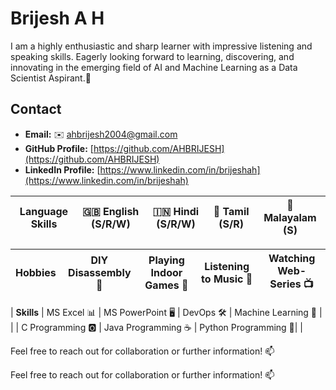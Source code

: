 # Brijesh A H
I am a highly enthusiastic and sharp learner with impressive listening and speaking skills. Eagerly looking forward to learning, discovering, and innovating in the emerging field of AI and Machine Learning as a Data Scientist Aspirant.🚀

## Contact
- **Email:** ✉️ ahbrijesh2004@gmail.com
- **GitHub Profile:** [https://github.com/AHBRIJESH](https://github.com/AHBRIJESH)
- **LinkedIn Profile:** [https://www.linkedin.com/in/brijeshah](https://www.linkedin.com/in/brijeshah)

| **Language Skills**          | **🇬🇧 English** (S/R/W) | **🇮🇳 Hindi** (S/R/W) | **🌴 Tamil** (S/R) | **🌴 Malayalam** (S) |
|------------------------------|--------------------------|------------------------|---------------------|----------------------|

| **Hobbies**                  | DIY Disassembly 🔧       | Playing Indoor Games 🎲| Listening to Music 🎵| Watching Web-Series 📺|
|------------------------------|---------------------------|------------------------|----------------------|------------------------|

| **Skills**                   | MS Excel 📊             | MS PowerPoint 🖥️      | DevOps 🛠️          | Machine Learning 🤖  |
|                              | C Programming 🅾️       | Java Programming ☕    | Python Programming 🐍|                      |



Feel free to reach out for collaboration or further information! 📫

Feel free to reach out for collaboration or further information! 📫
